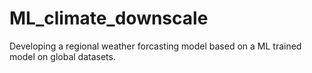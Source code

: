 # ML_climate_downscale
Developing a regional weather forcasting model based on a ML trained model on global datasets.
